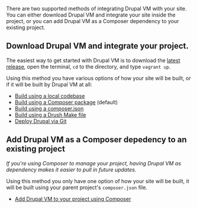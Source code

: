 There are two supported methods of integrating Drupal VM with your site. You can either download Drupal VM and integrate your site inside the project, or you can add Drupal VM as a Composer dependency to your existing project.

## Download Drupal VM and integrate your project.

The easiest way to get started with Drupal VM is to download the [latest release](https://www.drupalvm.com/), open the terminal, `cd` to the directory, and type `vagrant up`.

Using this method you have various options of how your site will be built, or if it will be built by Drupal VM at all:

- [Build using a local codebase](../deployment/local-codebase.md)
- [Build using a Composer package](../deployment/composer-package.md) (default)
- [Build using a composer.json](../deployment/composer.md)
- [Build using a Drush Make file](../deployment/drush-make.md)
- [Deploy Drupal via Git](../deployment/git.md)

## Add Drupal VM as a Composer depedency to an existing project

_If you're using Composer to manage your project, having Drupal VM as dependency makes it easier to pull in future updates._

Using this method you only have one option of how your site will be built, it will be built using your parent project's `composer.json` file.

- [Add Drupal VM to your project using Composer](../deployment/composer-dependency.md)
